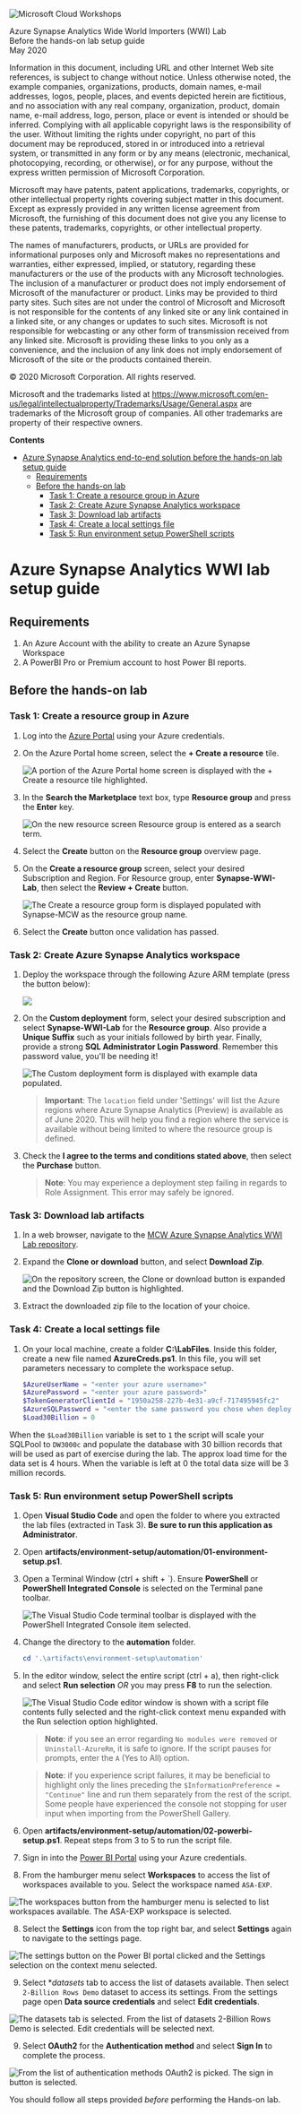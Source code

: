 ![](https://github.com/Microsoft/MCW-Template-Cloud-Workshop/raw/master/Media/ms-cloud-workshop.png "Microsoft Cloud Workshops")

<div class="MCWHeader1">
Azure Synapse Analytics Wide World Importers (WWI) Lab
</div>

<div class="MCWHeader2">
Before the hands-on lab setup guide
</div>

<div class="MCWHeader3">
May 2020
</div>

Information in this document, including URL and other Internet Web site references, is subject to change without notice. Unless otherwise noted, the example companies, organizations, products, domain names, e-mail addresses, logos, people, places, and events depicted herein are fictitious, and no association with any real company, organization, product, domain name, e-mail address, logo, person, place or event is intended or should be inferred. Complying with all applicable copyright laws is the responsibility of the user. Without limiting the rights under copyright, no part of this document may be reproduced, stored in or introduced into a retrieval system, or transmitted in any form or by any means (electronic, mechanical, photocopying, recording, or otherwise), or for any purpose, without the express written permission of Microsoft Corporation.

Microsoft may have patents, patent applications, trademarks, copyrights, or other intellectual property rights covering subject matter in this document. Except as expressly provided in any written license agreement from Microsoft, the furnishing of this document does not give you any license to these patents, trademarks, copyrights, or other intellectual property.

The names of manufacturers, products, or URLs are provided for informational purposes only and Microsoft makes no representations and warranties, either expressed, implied, or statutory, regarding these manufacturers or the use of the products with any Microsoft technologies. The inclusion of a manufacturer or product does not imply endorsement of Microsoft of the manufacturer or product. Links may be provided to third party sites. Such sites are not under the control of Microsoft and Microsoft is not responsible for the contents of any linked site or any link contained in a linked site, or any changes or updates to such sites. Microsoft is not responsible for webcasting or any other form of transmission received from any linked site. Microsoft is providing these links to you only as a convenience, and the inclusion of any link does not imply endorsement of Microsoft of the site or the products contained therein.

© 2020 Microsoft Corporation. All rights reserved.

Microsoft and the trademarks listed at <https://www.microsoft.com/en-us/legal/intellectualproperty/Trademarks/Usage/General.aspx> are trademarks of the Microsoft group of companies. All other trademarks are property of their respective owners.

**Contents**

<!-- TOC -->

- [Azure Synapse Analytics end-to-end solution before the hands-on lab setup guide](#azure-synapse-analytics-end-to-end-solution-before-the-hands-on-lab-setup-guide)
  - [Requirements](#requirements)
  - [Before the hands-on lab](#before-the-hands-on-lab)
    - [Task 1: Create a resource group in Azure](#task-1-create-a-resource-group-in-azure)
    - [Task 2: Create Azure Synapse Analytics workspace](#task-2-create-azure-synapse-analytics-workspace)
    - [Task 3: Download lab artifacts](#task-3-download-lab-artifacts)
    - [Task 4: Create a local settings file](#task-4-create-a-local-settings-file)
    - [Task 5: Run environment setup PowerShell scripts](#task-5-run-environment-setup-powershell-scripts)

<!-- /TOC -->

# Azure Synapse Analytics WWI lab setup guide

## Requirements

1. An Azure Account with the ability to create an Azure Synapse Workspace
2. A PowerBI Pro or Premium account to host Power BI reports.

## Before the hands-on lab

### Task 1: Create a resource group in Azure

1. Log into the [Azure Portal](https://portal.azure.com) using your Azure credentials.

2. On the Azure Portal home screen, select the **+ Create a resource** tile.

    ![A portion of the Azure Portal home screen is displayed with the + Create a resource tile highlighted.](media/bhol_createaresource.png)

3. In the **Search the Marketplace** text box, type **Resource group** and press the **Enter** key.

    ![On the new resource screen Resource group is entered as a search term.](media/bhol_searchmarketplaceresourcegroup.png)

4. Select the **Create** button on the **Resource group** overview page.

5. On the **Create a resource group** screen, select your desired Subscription and Region. For Resource group, enter **Synapse-WWI-Lab**, then select the **Review + Create** button.

    ![The Create a resource group form is displayed populated with Synapse-MCW as the resource group name.](media/bhol_resourcegroupform.png)

6. Select the **Create** button once validation has passed.

### Task 2: Create Azure Synapse Analytics workspace

1. Deploy the workspace through the following Azure ARM template (press the button below):

    <a href="https://portal.azure.com/#create/Microsoft.Template/uri/https%3A%2F%2Fraw.githubusercontent.com%2Fsolliancenet%2Fazure-synapse-wwi-lab%2Fmaster%2Fartifacts%2Fenvironment-setup%2Fautomation%2F00-asa-workspace-core.json%3Ftoken%3DAAWYR62FS2TMH3GYFSFQE2263X2AM" target="_blank"><img src="http://azuredeploy.net/deploybutton.png" /></a>

2. On the **Custom deployment** form, select your desired subscription and select **Synapse-WWI-Lab** for the **Resource group**. Also provide a **Unique Suffix** such as your initials followed by birth year. Finally, provide a strong **SQL Administrator Login Password**. Remember this password value, you'll be needing it!

    ![The Custom deployment form is displayed with example data populated.](media/bhol_customdeploymentform.png)
  
    > **Important**: The `location` field under 'Settings' will list the Azure regions where Azure Synapse Analytics (Preview) is available as of June 2020. This will help you find a region where the service is available without being limited to where the resource group is defined.

3. Check the **I agree to the terms and conditions stated above**, then select the **Purchase** button.

    > **Note**: You may experience a deployment step failing in regards to Role Assignment. This error may safely be ignored.

### Task 3: Download lab artifacts

1. In a web browser, navigate to the [MCW Azure Synapse Analytics WWI Lab repository](https://github.com/microsoft/azure-synapse-wwi-lab).

2. Expand the **Clone or download** button, and select **Download Zip**.

    ![On the repository screen, the Clone or download button is expanded and the Download Zip button is highlighted.](media/bhol_downloadzip.png)

3. Extract the downloaded zip file to the location of your choice.

### Task 4: Create a local settings file

1. On your local machine, create a folder **C:\LabFiles**. Inside this folder, create a new file named **AzureCreds.ps1**. In this file, you will set parameters necessary to complete the workspace setup.

    ```PowerShell
    $AzureUserName = "<enter your azure username>"
    $AzurePassword = "<enter your azure password>"
    $TokenGeneratorClientId = "1950a258-227b-4e31-a9cf-717495945fc2"
    $AzureSQLPassword = "<enter the same password you chose when deploying the workspace>"
    $Load30Billion = 0
    ```

When the `$Load30Billion` variable is set to `1` the script will scale your SQLPool to `DW3000c` and populate the database with 30 billion records that will be used as part of exercise during the lab. The approx load time for the data set is 4 hours. When the variable is left at 0 the total data size will be 3 million records.

### Task 5: Run environment setup PowerShell scripts

1. Open **Visual Studio Code** and open the folder to where you extracted the lab files (extracted in Task 3). **Be sure to run this application as Administrator**.

2. Open **artifacts/environment-setup/automation/01-environment-setup.ps1**.

3. Open a Terminal Window (ctrl + shift + `). Ensure **PowerShell** or **PowerShell Integrated Console** is selected on the Terminal pane toolbar.

    ![The Visual Studio Code terminal toolbar is displayed with the PowerShell Integrated Console item selected.](media/bhol_powershellintegratedselection.png)

4. Change the directory to the **automation** folder.

    ```PowerShell
    cd '.\artifacts\environment-setup\automation'
    ```

5. In the editor window, select the entire script (ctrl + a), then right-click and select **Run selection** _OR_ you may press **F8** to run the selection.

    ![The Visual Studio Code editor window is shown with a script file contents fully selected and the right-click context menu expanded with the Run selection option highlighted.](media/bhol_selectallrun.png)

    > **Note**: if you see an error regarding `No modules were removed` or `Uninstall-AzureRm`, it is safe to ignore. If the script pauses for prompts, enter the `A` (Yes to All) option.

    > **Note**: if you experience script failures, it may be beneficial to highlight only the lines preceding the `$InformationPreference = "Continue"` line and run them separately from the rest of the script. Some people have experienced the console not stopping for user input when importing from the PowerShell Gallery.

6. Open **artifacts/environment-setup/automation/02-powerbi-setup.ps1**. Repeat steps from 3 to 5 to run the script file.

7. Sign in into the [Power BI Portal](https://powerbi.microsoft.com/en-us/) using your Azure credentials. 

8. From the hamburger menu select **Workspaces** to access the list of workspaces available to you. Select the workspace named `ASA-EXP`.

![The workspaces button from the hamburger menu is selected to list workspaces available. The ASA-EXP workspace is selected.](media/powerbi_workspace_selection.png)

8. Select the **Settings** icon from the top right bar, and select **Settings** again to navigate to the settings page. 

![The settings button on the Power BI portal clicked and the Settings selection on the context menu selected.](media/powerbi_settings_menu.png)

9. Select **datasets* tab to access the list of datasets available. Then select `2-Billion Rows Demo` dataset to access its settings. From the settings page open **Data source credentials** and select **Edit credentials**.

![The datasets tab is selected. From the list of datasets 2-Billion Rows Demo is selected. Edit credentials will be selected next. ](media/powerbi_datasource_credentials.png)

9. Select **OAuth2** for the **Authentication method** and select **Sign In** to complete the process.

![From the list of authentication methods OAuth2 is picked. The sign in button is selected. ](media/powerbi_datasource_credentials-update.png)

You should follow all steps provided *before* performing the Hands-on lab.